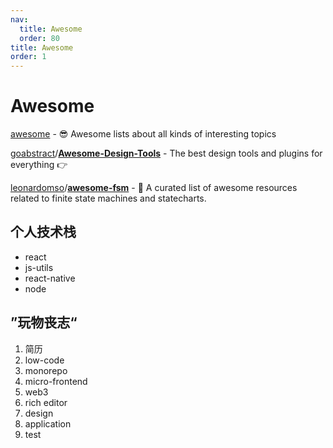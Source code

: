 ```yaml
---
nav:
  title: Awesome
  order: 80
title: Awesome
order: 1
---
```


# Awesome

 [awesome](https://github.com/sindresorhus/awesome) - 😎 Awesome lists about all kinds of interesting topics

[goabstract](https://github.com/goabstract?type=source)/**[Awesome-Design-Tools](https://github.com/goabstract/Awesome-Design-Tools)** - The best design tools and plugins for everything 👉

[leonardomso](https://github.com/leonardomso)/**[awesome-fsm](https://github.com/leonardomso/awesome-fsm)** - 🤖 A curated list of awesome resources related to finite state machines and statecharts.

## 个人技术栈

- react
- js-utils
- react-native
- node

## ”玩物丧志“

1. 简历
2. low-code
3. monorepo
4. micro-frontend
4. web3
4. rich editor
4. design
4. application
4. test
